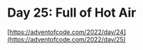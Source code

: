 # Day 25: Full of Hot Air

[https://adventofcode.com/2022/day/24](https://adventofcode.com/2022/day/25)
